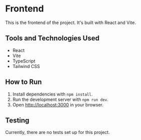 # Frontend

This is the frontend of the project. It's built with React and Vite.

## Tools and Technologies Used

- React
- Vite
- TypeScript
- Tailwind CSS

## How to Run

1. Install dependencies with `npm install`.
2. Run the development server with `npm run dev`.
3. Open [http://localhost:3000](http://localhost:3000) in your browser.

## Testing

Currently, there are no tests set up for this project.
